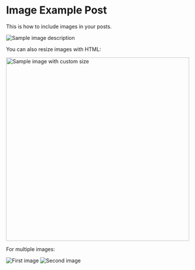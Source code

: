 # Image Example Post

This is how to include images in your posts.

![Sample image description](/images/sample.jpg)

You can also resize images with HTML:

<img src="/images/sample.jpg" alt="Sample image with custom size" width="500">

For multiple images:

![First image](/images/first.jpg)
![Second image](/images/second.jpg)
